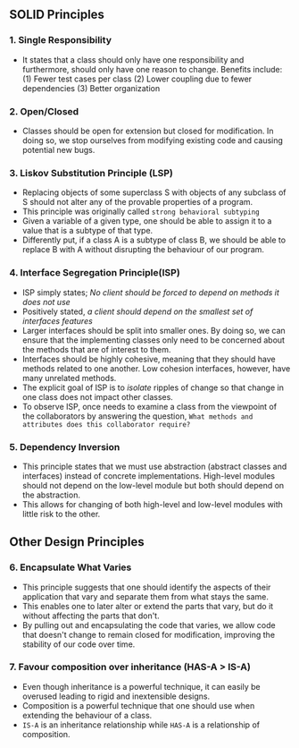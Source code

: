 ## SOLID Principles

### 1. Single Responsibility

- It states that a class should only have one responsibility and furthermore, should only have one reason to change.
  Benefits include: (1) Fewer test cases per class (2) Lower coupling due to fewer dependencies (3) Better organization

### 2. Open/Closed

- Classes should be open for extension but closed for modification. In doing so, we stop ourselves from modifying
  existing code and causing potential new bugs.

### 3. Liskov Substitution Principle (LSP)

- Replacing objects of some superclass S with objects of any subclass of S should not alter any of the provable
  properties of a program.
- This principle was originally called `strong behavioral subtyping`
- Given a variable of a given type, one should be able to assign it to a value that is a subtype of that type.
- Differently put, if a class A is a subtype of class B, we should be able to replace B with A without disrupting the
  behaviour of our program.

### 4. Interface Segregation Principle(ISP)

- ISP simply states; _No client should be forced to depend on methods it does not use_
- Positively stated, _a client should depend on the smallest set of interfaces features_
- Larger interfaces should be split into smaller ones. By doing so, we can ensure that the implementing classes only
  need to be concerned about the methods that are of interest to them.
- Interfaces should be highly cohesive, meaning that they should have methods related to one another. Low cohesion
  interfaces, however, have many unrelated methods.
- The explicit goal of ISP is to _isolate_ ripples of change so that change in one class does not impact other classes.
- To observe ISP, once needs to examine a class from the viewpoint of the collaborators by answering the
  question, `What methods and attributes does this collaborator require?`

### 5. Dependency Inversion

- This principle states that we must use abstraction (abstract classes and interfaces) instead of concrete
  implementations. High-level modules should not depend on the low-level module but both should depend on the
  abstraction.
- This allows for changing of both high-level and low-level modules with little risk to the other.

## Other Design Principles

### 6. Encapsulate What Varies

- This principle suggests that one should identify the aspects of their application that vary and separate them from
  what stays the same.
- This enables one to later alter or extend the parts that vary, but do it without affecting the parts that don't.
- By pulling out and encapsulating the code that varies, we allow code that doesn't change to remain closed for
  modification, improving the stability of our code over time.

### 7. Favour composition over inheritance (HAS-A > IS-A)

- Even though inheritance is a powerful technique, it can easily be overused leading to rigid and inextensible designs.
- Composition is a powerful technique that one should use when extending the behaviour of a class.
- `IS-A` is an inheritance relationship while `HAS-A` is a relationship of composition.
